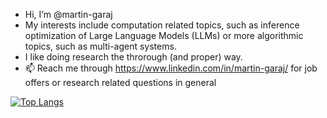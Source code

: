 - Hi, I’m @martin-garaj
- My interests include computation related topics, such as inference optimization of Large Language Models (LLMs) or more algorithmic topics, such as multi-agent systems.
- I like doing research the throrough (and proper) way.
- 📫 Reach me through https://www.linkedin.com/in/martin-garaj/ for job offers or research related questions in general

[![Top Langs](https://github-readme-stats.vercel.app/api/top-langs/?username=martin-garaj&layout=compact&exclude_repo=martin-garaj.github.io,local.martin-garaj.github.io,matplotlib-styles,martin-garaj&langs_count=6&theme=highcontrast)](https://martin-garaj.github.io/)

<!---
martin-garaj/martin-garaj is a ✨ special ✨ repository because its `README.md` (this file) appears on your GitHub profile.
You can click the Preview link to take a look at your changes.
--->
